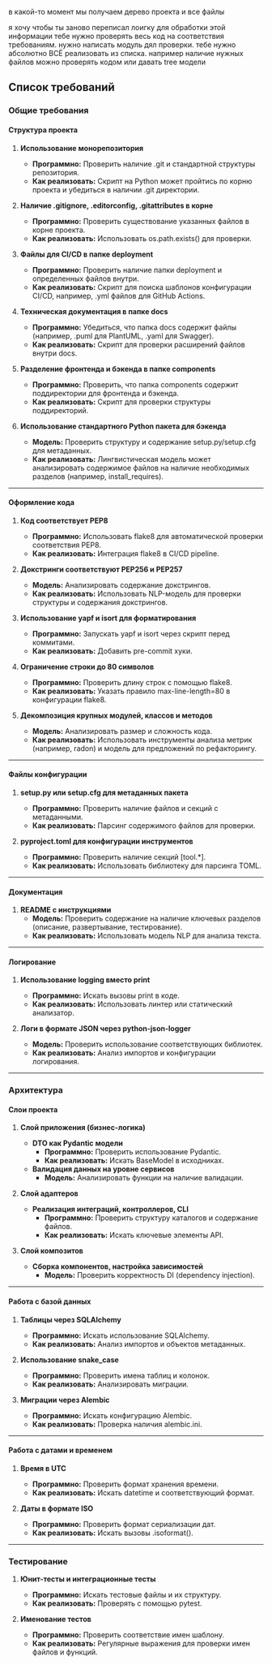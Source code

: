 в какой-то момент мы получаем дерево проекта и все файлы

я хочу чтобы ты заново переписал лоигку для обработки этой информации
тебе нужно проверять весь код на соответствия требованиям. нужно написать модуль дял проверки. тебе нужно абсолютно ВСЁ реализовать из списка. например наличие нужных файлов можно проверять кодом или давать tree модели

## Список требований
### **Общие требования**

#### **Структура проекта**
1. **Использование монорепозитория**
   - **Программно:** Проверить наличие .git и стандартной структуры репозитория.
   - **Как реализовать:** Скрипт на Python может пройтись по корню проекта и убедиться в наличии .git директории.

2. **Наличие .gitignore, .editorconfig, .gitattributes в корне**
   - **Программно:** Проверить существование указанных файлов в корне проекта.
   - **Как реализовать:** Использовать os.path.exists() для проверки.

3. **Файлы для CI/CD в папке deployment**
   - **Программно:** Проверить наличие папки deployment и определенных файлов внутри.
   - **Как реализовать:** Скрипт для поиска шаблонов конфигурации CI/CD, например, .yml файлов для GitHub Actions.

4. **Техническая документация в папке docs**
   - **Программно:** Убедиться, что папка docs содержит файлы (например, .puml для PlantUML, .yaml для Swagger).
   - **Как реализовать:** Скрипт для проверки расширений файлов внутри docs.

5. **Разделение фронтенда и бэкенда в папке components**
   - **Программно:** Проверить, что папка components содержит поддиректории для фронтенда и бэкенда.
   - **Как реализовать:** Скрипт для проверки структуры поддиректорий.

6. **Использование стандартного Python пакета для бэкенда**
   - **Модель:** Проверить структуру и содержание setup.py/setup.cfg для метаданных.
   - **Как реализовать:** Лингвистическая модель может анализировать содержимое файлов на наличие необходимых разделов (например, install_requires).

---

#### **Оформление кода**
1. **Код соответствует PEP8**
   - **Программно:** Использовать flake8 для автоматической проверки соответствия PEP8.
   - **Как реализовать:** Интеграция flake8 в CI/CD pipeline.

2. **Докстринги соответствуют PEP256 и PEP257**
   - **Модель:** Анализировать содержание докстрингов.
   - **Как реализовать:** Использовать NLP-модель для проверки структуры и содержания докстрингов.

3. **Использование yapf и isort для форматирования**
   - **Программно:** Запускать yapf и isort через скрипт перед коммитами.
   - **Как реализовать:** Добавить pre-commit хуки.

4. **Ограничение строки до 80 символов**
   - **Программно:** Проверить длину строк с помощью flake8.
   - **Как реализовать:** Указать правило max-line-length=80 в конфигурации flake8.

5. **Декомпозиция крупных модулей, классов и методов**
   - **Модель:** Анализировать размер и сложность кода.
   - **Как реализовать:** Использовать инструменты анализа метрик (например, radon) и модель для предложений по рефакторингу.

---

#### **Файлы конфигурации**
1. **setup.py или setup.cfg для метаданных пакета**
   - **Программно:** Проверить наличие файлов и секций с метаданными.
   - **Как реализовать:** Парсинг содержимого файлов для проверки.

2. **pyproject.toml для конфигурации инструментов**
   - **Программно:** Проверить наличие секций [tool.*].
   - **Как реализовать:** Использовать библиотеку для парсинга TOML.

---

#### **Документация**
1. **README с инструкциями**
   - **Модель:** Проверить содержание на наличие ключевых разделов (описание, развертывание, тестирование).
   - **Как реализовать:** Использовать модель NLP для анализа текста.

---

#### **Логирование**
1. **Использование logging вместо print**
   - **Программно:** Искать вызовы print в коде.
   - **Как реализовать:** Использовать линтер или статический анализатор.

2. **Логи в формате JSON через python-json-logger**
   - **Модель:** Проверить использование соответствующих библиотек.
   - **Как реализовать:** Анализ импортов и конфигурации логирования.

---

### **Архитектура**

#### **Слои проекта**
1. **Слой приложения (бизнес-логика)**
   - **DTO как Pydantic модели**
     - **Программно:** Проверить использование Pydantic.
     - **Как реализовать:** Искать BaseModel в исходниках.
   - **Валидация данных на уровне сервисов**
     - **Модель:** Анализировать функции на наличие валидации.

2. **Слой адаптеров**
   - **Реализация интеграций, контроллеров, CLI**
     - **Программно:** Проверить структуру каталогов и содержание файлов.
     - **Как реализовать:** Искать ключевые элементы API.

3. **Слой композитов**
   - **Сборка компонентов, настройка зависимостей**
     - **Модель:** Проверить корректность DI (dependency injection).

---

#### **Работа с базой данных**
1. **Таблицы через SQLAlchemy**
   - **Программно:** Искать использование SQLAlchemy.
   - **Как реализовать:** Анализ импортов и объектов метаданных.

2. **Использование snake_case**
   - **Программно:** Проверить имена таблиц и колонок.
   - **Как реализовать:** Анализировать миграции.

3. **Миграции через Alembic**
   - **Программно:** Искать конфигурацию Alembic.
   - **Как реализовать:** Проверка наличия alembic.ini.

---

#### **Работа с датами и временем**
1. **Время в UTC**
   - **Программно:** Проверить формат хранения времени.
   - **Как реализовать:** Искать datetime и соответствующий формат.

2. **Даты в формате ISO**
   - **Программно:** Проверить формат сериализации дат.
   - **Как реализовать:** Искать вызовы .isoformat().

---

### **Тестирование**
1. **Юнит-тесты и интеграционные тесты**
   - **Программно:** Искать тестовые файлы и их структуру.
   - **Как реализовать:** Проверять с помощью pytest.

2. **Именование тестов**
   - **Программно:** Проверить соответствие имен шаблону.
   - **Как реализовать:** Регулярные выражения для проверки имен файлов и функций.
